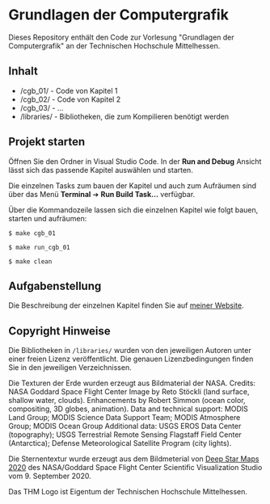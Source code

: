 # Grundlagen der Computergrafik

Dieses Repository enthält den Code zur Vorlesung "Grundlagen der Computergrafik" an der Technischen Hochschule Mittelhessen.

## Inhalt

- /cgb_01/ - Code von Kapitel 1
- /cgb_02/ - Code von Kapitel 2
- /cgb_03/ - ...
- /libraries/ - Bibliotheken, die zum Kompilieren benötigt werden


## Projekt starten

Öffnen Sie den Ordner in Visual Studio Code. In der **Run and Debug** Ansicht lässt sich das passende Kapitel auswählen und starten.

Die einzelnen Tasks zum bauen der Kapitel und auch zum Aufräumen sind über das Menü **Terminal** ➔ **Run Build Task...** verfügbar.

Über die Kommandozeile lassen sich die einzelnen Kapitel wie folgt bauen, starten und aufräumen:

```
$ make cgb_01

$ make run_cgb_01

$ make clean
```


## Aufgabenstellung

Die Beschreibung der einzelnen Kapitel finden Sie auf [meiner Website](https://www.tobias-reimann.com/thm/grundlagen-der-computergrafik/).


## Copyright Hinweise

Die Bibliotheken in `/libraries/` wurden von den jeweiligen Autoren unter einer freien Lizenz veröffentlicht. Die genauen Lizenzbedingungen finden Sie in den jeweiligen Verzeichnissen.

Die Texturen der Erde wurden erzeugt aus Bildmaterial der NASA. Credits: NASA Goddard Space Flight Center Image by Reto Stöckli (land surface, shallow water, clouds). Enhancements by Robert Simmon (ocean color, compositing, 3D globes, animation). Data and technical support: MODIS Land Group; MODIS Science Data Support Team; MODIS Atmosphere Group; MODIS Ocean Group Additional data: USGS EROS Data Center (topography); USGS Terrestrial Remote Sensing Flagstaff Field Center (Antarctica); Defense Meteorological Satellite Program (city lights).

Die Sternentextur wurde erzeugt aus dem Bildmeterial von [Deep Star Maps 2020](https://svs.gsfc.nasa.gov/4851) des NASA/Goddard Space Flight Center Scientific Visualization Studio vom 9. September 2020.

Das THM Logo ist Eigentum der Technischen Hochschule Mittelhessen.
